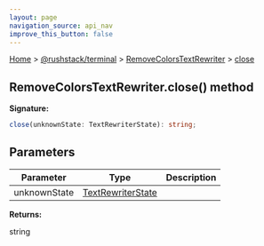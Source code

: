 ```yaml
---
layout: page
navigation_source: api_nav
improve_this_button: false
---
```



[Home](./index.md) &gt; [@rushstack/terminal](./terminal.md) &gt; [RemoveColorsTextRewriter](./terminal.removecolorstextrewriter.md) &gt; [close](./terminal.removecolorstextrewriter.close.md)

## RemoveColorsTextRewriter.close() method

<b>Signature:</b>

```typescript
close(unknownState: TextRewriterState): string;
```

## Parameters

|  Parameter | Type | Description |
|  --- | --- | --- |
|  unknownState | [TextRewriterState](./terminal.textrewriterstate.md) |  |

<b>Returns:</b>

string

